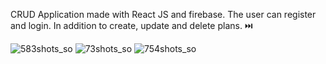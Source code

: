 CRUD Application made with React JS and firebase. The user can register and login. In addition to create, update and delete plans. ⏭️

![583shots_so](https://github.com/ArtielSry/React-with-Firebase/assets/113340763/458c5bb0-9038-4ec5-8536-d0e6e6afe85a)
![73shots_so](https://github.com/ArtielSry/React-with-Firebase/assets/113340763/0605de33-cda6-4d63-b386-f5ffa30e892d)
![754shots_so](https://github.com/ArtielSry/React-with-Firebase/assets/113340763/d89496e6-cdff-4ecd-95ba-b338f94ec21a)
